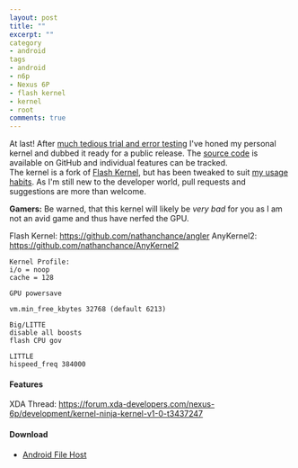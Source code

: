 ```yaml
---
layout: post
title: ""
excerpt: ""
category
- android
tags
- android
- n6p
- Nexus 6P
- flash kernel
- kernel
- root
comments: true
---
```


At last!  After [much tedious trial and error testing]() I've honed my personal kernel and dubbed it ready 
for a public release.  The [source code]() is available on GitHub and individual features can be tracked.  
The kernel is a fork of [Flash Kernel](), but has been tweaked to suit [my usage habits]().  As I'm still 
new to the developer world, pull requests and suggestions are more than welcome.

**Gamers:** Be warned, that this kernel will likely be *very bad* for you as I am not an avid game and thus 
have nerfed the GPU.


Flash Kernel:  https://github.com/nathanchance/angler
AnyKernel2:  https://github.com/nathanchance/AnyKernel2


~~~
Kernel Profile:
i/o = noop
cache = 128

GPU powersave

vm.min_free_kbytes 32768 (default 6213)

Big/LITTE
disable all boosts
flash CPU gov

LITTLE
hispeed_freq 384000
~~~

#### Features

XDA Thread:  https://forum.xda-developers.com/nexus-6p/development/kernel-ninja-kernel-v1-0-t3437247

#### Download

- [Android File Host]()

<!-- change / simplify GitHub README.md -->
